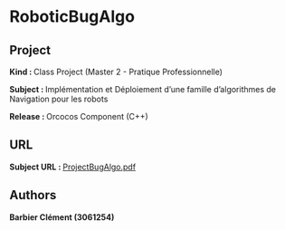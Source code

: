 <h1>RoboticBugAlgo</h1>

<h2>Project</h2>

<b>Kind : </b>Class Project (Master 2 - Pratique Professionnelle)

<b>Subject : </b> Implémentation et Déploiement d’une famille d’algorithmes de Navigation pour les robots

<b>Release : </b> Orcocos Component (C++)

<h2>URL</h2>

<b>Subject URL : </b> <a href="https://github.com/BlackSlashProd/RoboticBugAlgo/blob/master/doc/PP1_ProjetRobotique_CahierDesCharges.pdf" target="_blank">ProjectBugAlgo.pdf</a><br/>
 
<h2>Authors</h2>

<b>Barbier Clément (3061254)</b><br/>
